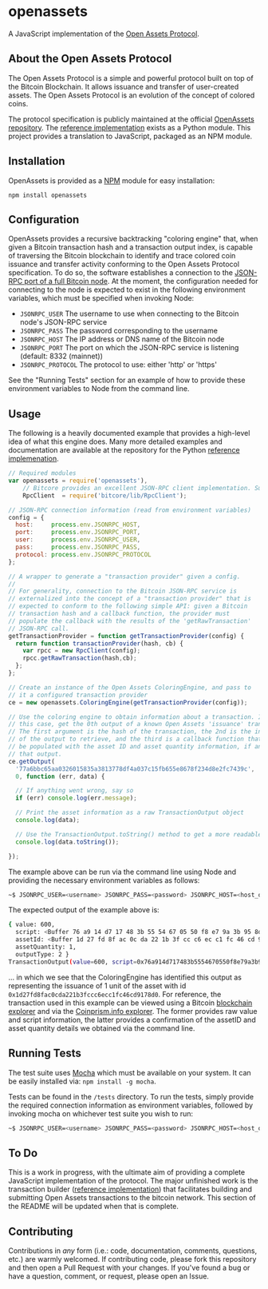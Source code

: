 openassets
==========

A JavaScript implementation of the [Open Assets Protocol](https://github.com/OpenAssets/open-assets-protocol).

About the Open Assets Protocol
------------------------------
The Open Assets Protocol is a simple and powerful protocol built on top of the Bitcoin Blockchain. It allows issuance and transfer of user-created assets. The Open Assets Protocol is an evolution of the concept of colored coins.

The protocol specification is publicly maintained at the official [OpenAssets repository](https://github.com/OpenAssets/open-assets-protocol). The [reference implementation](https://github.com/OpenAssets/openassets) exists as a Python module. This project provides a translation to JavaScript, packaged as an NPM module.

Installation
------------

OpenAssets is provided as a [NPM](http://npmjs.org/) module for easy installation:

```npm install openassets```

Configuration
-------------

OpenAssets provides a recursive backtracking "coloring engine" that, when given a Bitcoin transaction hash and a transaction output index, is capable of traversing the Bitcoin blockchain to identify and trace colored coin issuance and transfer activity conforming to the Open Assets Protocol specification. To do so, the software establishes a connection to the [JSON-RPC port of a full Bitcoin node](https://en.bitcoin.it/wiki/API_reference_%28JSON-RPC%29). At the moment, the configuration needed for connecting to the node is expected to exist in the following environment variables, which must be specified when invoking Node:

* `JSONRPC_USER`  The username to use when connecting to the Bitcoin node's JSON-RPC service
* `JSONRPC_PASS`  The password corresponding to the username
* `JSONRPC_HOST`  The IP address or DNS name of the Bitcoin node
* `JSONRPC_PORT`  The port on which the JSON-RPC service is listening (default: 8332 (mainnet))
* `JSONRPC_PROTOCOL` The protocol to use: either 'http' or 'https'

See the "Running Tests" section for an example of how to provide these environment variables to Node from the command line.

Usage
-----

The following is a heavily documented example that provides a high-level idea of what this engine does. Many more detailed examples and documentation are available at the repository for the Python [reference implemenation](https://github.com/OpenAssets/openassets).

```JavaScript
// Required modules
var openassets = require('openassets'),
    // Bitcore provides an excellent JSON-RPC client implementation. Substitute your favorite.
    RpcClient  = require('bitcore/lib/RpcClient');

// JSON-RPC connection information (read from environment variables)
config = {
  host:     process.env.JSONRPC_HOST,
  port:     process.env.JSONRPC_PORT,
  user:     process.env.JSONRPC_USER,
  pass:     process.env.JSONRPC_PASS,
  protocol: process.env.JSONRPC_PROTOCOL
};

// A wrapper to generate a "transaction provider" given a config.
// 
// For generality, connection to the Bitcoin JSON-RPC service is
// externalized into the concept of a "transaction provider" that is 
// expected to conform to the following simple API: given a Bitcoin
// transaction hash and a callback function, the provider must
// populate the callback with the results of the 'getRawTransaction'
// JSON-RPC call.
getTransactionProvider = function getTransactionProvider(config) {
  return function transactionProvider(hash, cb) {
    var rpcc = new RpcClient(config);
    rpcc.getRawTransaction(hash,cb);
  };
};

// Create an instance of the Open Assets ColoringEngine, and pass to
// it a configured transaction provider
ce = new openassets.ColoringEngine(getTransactionProvider(config));

// Use the coloring engine to obtain information about a transaction. In
// this case, get the 0th output of a known Open Assets 'issuance' transaction.
// The first argument is the hash of the transaction, the 2nd is the index
// of the output to retrieve, and the third is a callback function that will
// be populated with the asset ID and asset quantity information, if any, associated with
// that output.
ce.getOutput(
  '77a6bbc65aa0326015835a3813778df4a037c15fb655e8678f234d8e2fc7439c',
  0, function (err, data) {

  // If anything went wrong, say so
  if (err) console.log(err.message);

  // Print the asset information as a raw TransactionOutput object
  console.log(data);

  // Use the TransactionOutput.toString() method to get a more readable representation
  console.log(data.toString());

});
```

The example above can be run via the command line using Node and providing the necessary environment variables as follows:

```bash
~$ JSONRPC_USER=<username> JSONRPC_PASS=<password> JSONRPC_HOST=<host_or_ip> JSONRPC_PORT=3332 JSONRPC_PROTOCOL=https node example.js
```

The expected output of the example above is:
```bash
{ value: 600,
  script: <Buffer 76 a9 14 d7 17 48 3b 55 54 67 05 50 f8 e7 9a 3b 95 8d 29 4e cf 80 60 88 ac>,
  assetId: <Buffer 1d 27 fd 8f ac 0c da 22 1b 3f cc c6 ec c1 fc 46 cd 91 78 d0>,
  assetQuantity: 1,
  outputType: 2 }
TransactionOutput(value=600, script=0x76a914d717483b5554670550f8e79a3b958d294ecf806088ac, assetId=0x1d27fd8fac0cda221b3fccc6ecc1fc46cd9178d0, assetQuantity=1, outputType=ISSUANCE)
```
... in which we see that the ColoringEngine has identified this output as representing the issuance of 1 unit of the asset with id `0x1d27fd8fac0cda221b3fccc6ecc1fc46cd9178d0`. For reference, the transaction used in this example can be viewed using a Bitcoin [blockchain explorer](https://insight.bitpay.com/77a6bbc65aa0326015835a3813778df4a037c15fb655e8678f234d8e2fc7439c) and via the [Coinprism.info explorer](https://www.coinprism.info/tx/77a6bbc65aa0326015835a3813778df4a037c15fb655e8678f234d8e2fc7439c). The former provides raw value and script information, the latter provides a confirmation of the assetID and asset quantity details we obtained via the command line. 


Running Tests
-------------
The test suite uses [Mocha](http://mochajs.org/) which must be available on your system. It can be easily installed via: `npm install -g mocha`.

Tests can be found in the `/tests` directory. To run the tests, simply provide the required connection information as environment variables, followed by invoking mocha on whichever test suite you wish to run:

```bash
~$ JSONRPC_USER=<username> JSONRPC_PASS=<password> JSONRPC_HOST=<host_or_ip> JSONRPC_PORT=3332 JSONRPC_PROTOCOL=https mocha test/<suite>.js
```

To Do
-----

This is a work in progress, with the ultimate aim of providing a complete JavaScript implementation of the protocol. The major unfinished work is the transaction builder ([reference implementation]( https://github.com/OpenAssets/openassets/blob/master/openassets/transactions.py)) that facilitates building and submitting Open Assets transactions to the bitcoin network. This section of the README will be updated when that is complete.

Contributing
------------

Contributions in _any_ form (i.e.: code, documentation, comments, questions, etc.) are warmly welcomed. If contributing code, please fork this repository and then open a Pull Request with your changes. If you've found a bug or have a question, comment, or request, please open an Issue.

